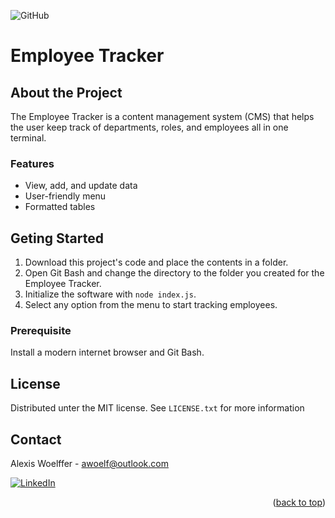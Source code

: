 <a id="readme-top"></a>
![GitHub](https://img.shields.io/github/license/awoelf/employee-tracker)

# Employee Tracker

## About the Project

The Employee Tracker is a content management system (CMS) that helps the user keep track of departments, roles, and employees all in one terminal.


### Features

- View, add, and update data
- User-friendly menu
- Formatted tables

## Geting Started

1. Download this project's code and place the contents in a folder.
2. Open Git Bash and change the directory to the folder you created for the Employee Tracker.
3. Initialize the software with `node index.js`.
4. Select any option from the menu to start tracking employees.

### Prerequisite

Install a modern internet browser and Git Bash.

## License

Distributed unter the MIT license. See `LICENSE.txt` for more information

## Contact

Alexis Woelffer - [awoelf@outlook.com](mailto:awoelf@outlook.com)

[![LinkedIn][linkedin-shield]][linkedin-url]

<!-- Links and images -->

[linkedin-shield]: https://img.shields.io/badge/-LinkedIn-black.svg?style=for-the-badge&logo=linkedin&colorB=555
[linkedin-url]: https://linkedin.com/in/alexis-w-dev

<p align="right">(<a href="#readme-top">back to top</a>)</p>
